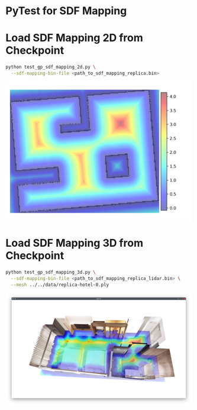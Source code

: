 PyTest for SDF Mapping
======================

# Load SDF Mapping 2D from Checkpoint

```bash
python test_gp_sdf_mapping_2d.py \
  --sdf-mapping-bin-file <path_to_sdf_mapping_replica.bin>
```

![](assets/gazebo-2d-sdf.png)

# Load SDF Mapping 3D from Checkpoint

```bash
python test_gp_sdf_mapping_3d.py \
  --sdf-mapping-bin-file <path_to_sdf_mapping_replica_lidar.bin> \
  --mesh ../../data/replica-hotel-0.ply
```

![](assets/test_gp_sdf_mapping_3d.png)

